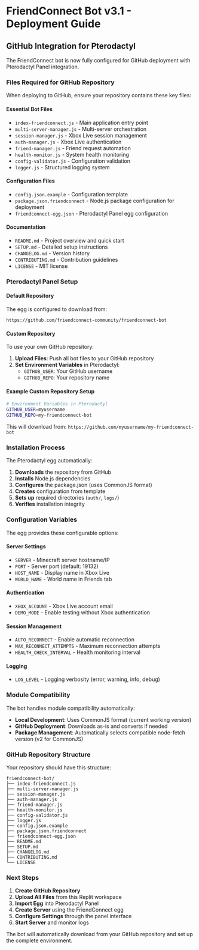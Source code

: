 # FriendConnect Bot v3.1 - Deployment Guide

## GitHub Integration for Pterodactyl

The FriendConnect bot is now fully configured for GitHub deployment with Pterodactyl Panel integration.

### Files Required for GitHub Repository

When deploying to GitHub, ensure your repository contains these key files:

#### Essential Bot Files
- `index-friendconnect.js` - Main application entry point
- `multi-server-manager.js` - Multi-server orchestration
- `session-manager.js` - Xbox Live session management
- `auth-manager.js` - Xbox Live authentication
- `friend-manager.js` - Friend request automation
- `health-monitor.js` - System health monitoring
- `config-validator.js` - Configuration validation
- `logger.js` - Structured logging system

#### Configuration Files
- `config.json.example` - Configuration template
- `package.json.friendconnect` - Node.js package configuration for deployment
- `friendconnect-egg.json` - Pterodactyl Panel egg configuration

#### Documentation
- `README.md` - Project overview and quick start
- `SETUP.md` - Detailed setup instructions
- `CHANGELOG.md` - Version history
- `CONTRIBUTING.md` - Contribution guidelines
- `LICENSE` - MIT license

### Pterodactyl Panel Setup

#### Default Repository
The egg is configured to download from:
```
https://github.com/friendconnect-community/friendconnect-bot
```

#### Custom Repository
To use your own GitHub repository:

1. **Upload Files**: Push all bot files to your GitHub repository
2. **Set Environment Variables** in Pterodactyl:
   - `GITHUB_USER`: Your GitHub username
   - `GITHUB_REPO`: Your repository name

#### Example Custom Repository Setup
```bash
# Environment Variables in Pterodactyl
GITHUB_USER=myusername
GITHUB_REPO=my-friendconnect-bot
```

This will download from: `https://github.com/myusername/my-friendconnect-bot`

### Installation Process

The Pterodactyl egg automatically:

1. **Downloads** the repository from GitHub
2. **Installs** Node.js dependencies
3. **Configures** the package.json (uses CommonJS format)
4. **Creates** configuration from template
5. **Sets up** required directories (`auth/`, `logs/`)
6. **Verifies** installation integrity

### Configuration Variables

The egg provides these configurable options:

#### Server Settings
- `SERVER` - Minecraft server hostname/IP
- `PORT` - Server port (default: 19132)
- `HOST_NAME` - Display name in Xbox Live
- `WORLD_NAME` - World name in Friends tab

#### Authentication
- `XBOX_ACCOUNT` - Xbox Live account email
- `DEMO_MODE` - Enable testing without Xbox authentication

#### Session Management
- `AUTO_RECONNECT` - Enable automatic reconnection
- `MAX_RECONNECT_ATTEMPTS` - Maximum reconnection attempts
- `HEALTH_CHECK_INTERVAL` - Health monitoring interval

#### Logging
- `LOG_LEVEL` - Logging verbosity (error, warning, info, debug)

### Module Compatibility

The bot handles module compatibility automatically:

- **Local Development**: Uses CommonJS format (current working version)
- **GitHub Deployment**: Downloads as-is and converts if needed
- **Package Management**: Automatically selects compatible node-fetch version (v2 for CommonJS)

### GitHub Repository Structure

Your repository should have this structure:
```
friendconnect-bot/
├── index-friendconnect.js
├── multi-server-manager.js
├── session-manager.js
├── auth-manager.js
├── friend-manager.js
├── health-monitor.js
├── config-validator.js
├── logger.js
├── config.json.example
├── package.json.friendconnect
├── friendconnect-egg.json
├── README.md
├── SETUP.md
├── CHANGELOG.md
├── CONTRIBUTING.md
└── LICENSE
```

### Next Steps

1. **Create GitHub Repository**
2. **Upload All Files** from this Replit workspace
3. **Import Egg** into Pterodactyl Panel
4. **Create Server** using the FriendConnect egg
5. **Configure Settings** through the panel interface
6. **Start Server** and monitor logs

The bot will automatically download from your GitHub repository and set up the complete environment.